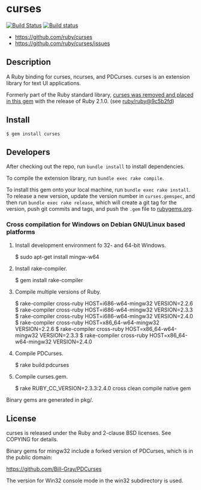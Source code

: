 # curses

[![Build Status](https://travis-ci.org/ruby/curses.svg?branch=master)](https://travis-ci.org/ruby/curses)
[![Build status](https://ci.appveyor.com/api/projects/status/kdvksgjo4fyd3c4m/branch/master?svg=true)](https://ci.appveyor.com/project/ruby/curses/branch/master)

* https://github.com/ruby/curses
* https://github.com/ruby/curses/issues

## Description

A Ruby binding for curses, ncurses, and PDCurses.
curses is an extension library for text UI applications.

Formerly part of the Ruby standard library, [curses was removed and placed in this gem][1]
with the release of Ruby 2.1.0. (see [ruby/ruby@9c5b2fd][2])

## Install

    $ gem install curses

## Developers

After checking out the repo, run `bundle install` to install dependencies.

To compile the extension library, run `bundle exec rake compile`.

To install this gem onto your local machine, run `bundle exec rake install`. To release a new version, update the version number in `curses.gemspec`, and then run `bundle exec rake release`, which will create a git tag for the version, push git commits and tags, and push the `.gem` file to [rubygems.org](https://rubygems.org).

### Cross compilation for Windows on Debian GNU/Linux based platforms

1. Install development environment fo 32- and 64-bit Windows.

    $ sudo apt-get install mingw-w64

2. Install rake-compiler.

    $ gem install rake-compiler

3. Compile multiple versions of Ruby.

    $ rake-compiler cross-ruby HOST=i686-w64-mingw32 VERSION=2.2.6
    $ rake-compiler cross-ruby HOST=i686-w64-mingw32 VERSION=2.3.3
    $ rake-compiler cross-ruby HOST=i686-w64-mingw32 VERSION=2.4.0
    $ rake-compiler cross-ruby HOST=x86_64-w64-mingw32 VERSION=2.2.6
    $ rake-compiler cross-ruby HOST=x86_64-w64-mingw32 VERSION=2.3.3
    $ rake-compiler cross-ruby HOST=x86_64-w64-mingw32 VERSION=2.4.0

3. Compile PDCurses.

    $ rake build:pdcurses

5. Compile curses.gem.

    $ rake RUBY_CC_VERSION=2.3.3:2.4.0 cross clean compile native gem

Binary gems are generated in pkg/.

## License

curses is released under the Ruby and 2-clause BSD licenses.  See COPYING for
details.

Binary gems for mingw32 include a forked version of PDCurses, which is in
the public domain:

  https://github.com/Bill-Gray/PDCurses

The version for Win32 console mode in the win32 subdirectory is used.

[1]: https://bugs.ruby-lang.org/issues/8584
[2]: https://github.com/ruby/ruby/commit/9c5b2fd8aa0fd343ad094d47a638cfd3f6ae0a81
